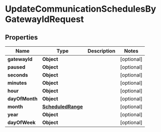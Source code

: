 

# UpdateCommunicationSchedulesByGatewayIdRequest


## Properties

| Name | Type | Description | Notes |
|------------ | ------------- | ------------- | -------------|
|**gatewayId** | **Object** |  |  [optional] |
|**paused** | **Object** |  |  [optional] |
|**seconds** | **Object** |  |  [optional] |
|**minutes** | **Object** |  |  [optional] |
|**hour** | **Object** |  |  [optional] |
|**dayOfMonth** | **Object** |  |  [optional] |
|**month** | [**ScheduledRange**](ScheduledRange.md) |  |  [optional] |
|**year** | **Object** |  |  [optional] |
|**dayOfWeek** | **Object** |  |  [optional] |



